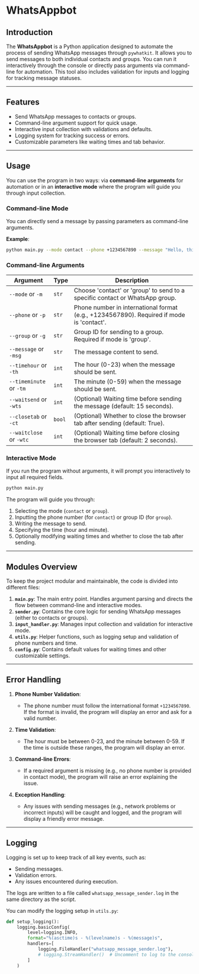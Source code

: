 # WhatsAppbot
## Introduction

The **WhatsAppbot** is a Python application designed to automate the process of sending WhatsApp messages through `pywhatkit`. It allows you to send messages to both individual contacts and groups. You can run it interactively through the console or directly pass arguments via command-line for automation. This tool also includes validation for inputs and logging for tracking message statuses.

---

## Features

- Send WhatsApp messages to contacts or groups.
- Command-line argument support for quick usage.
- Interactive input collection with validations and defaults.
- Logging system for tracking success or errors.
- Customizable parameters like waiting times and tab behavior.

---

## Usage

You can use the program in two ways: via **command-line arguments** for automation or in an **interactive mode** where the program will guide you through input collection.

### Command-line Mode

You can directly send a message by passing parameters as command-line arguments.

**Example**:

```bash
python main.py --mode contact --phone +1234567890 --message "Hello, this is a test message!" --timehour 14 --timeminute 30
```

### Command-line Arguments

| Argument          | Type          | Description                                                                                       |
|-------------------|---------------|---------------------------------------------------------------------------------------------------|
| `--mode` or `-m`  | `str`         | Choose 'contact' or 'group' to send to a specific contact or WhatsApp group.                      |
| `--phone` or `-p` | `str`         | Phone number in international format (e.g., +1234567890). Required if mode is 'contact'.          |
| `--group` or `-g` | `str`         | Group ID for sending to a group. Required if mode is 'group'.                                     |
| `--message` or `-msg` | `str`     | The message content to send.                                                                     |
| `--timehour` or `-th` | `int`     | The hour (0-23) when the message should be sent.                                                  |
| `--timeminute` or `-tm` | `int`   | The minute (0-59) when the message should be sent.                                                |
| `--waitsend` or `-wts` | `int`    | (Optional) Waiting time before sending the message (default: 15 seconds).                         |
| `--closetab` or `-ct` | `bool`    | (Optional) Whether to close the browser tab after sending (default: True).                        |
| `--waitclose` or `-wtc` | `int`   | (Optional) Waiting time before closing the browser tab (default: 2 seconds).                      |

### Interactive Mode

If you run the program without arguments, it will prompt you interactively to input all required fields.

```bash
python main.py
```

The program will guide you through:

1. Selecting the mode (`contact` or `group`).
2. Inputting the phone number (for `contact`) or group ID (for `group`).
3. Writing the message to send.
4. Specifying the time (hour and minute).
5. Optionally modifying waiting times and whether to close the tab after sending.

---

## Modules Overview

To keep the project modular and maintainable, the code is divided into different files:

1. **`main.py`**: The main entry point. Handles argument parsing and directs the flow between command-line and interactive modes.
2. **`sender.py`**: Contains the core logic for sending WhatsApp messages (either to contacts or groups).
3. **`input_handler.py`**: Manages input collection and validation for interactive mode.
4. **`utils.py`**: Helper functions, such as logging setup and validation of phone numbers and time.
5. **`config.py`**: Contains default values for waiting times and other customizable settings.

---

## Error Handling

1. **Phone Number Validation**:
    - The phone number must follow the international format `+1234567890`. If the format is invalid, the program will display an error and ask for a valid number.

2. **Time Validation**:
    - The hour must be between 0-23, and the minute between 0-59. If the time is outside these ranges, the program will display an error.

3. **Command-line Errors**:
    - If a required argument is missing (e.g., no phone number is provided in contact mode), the program will raise an error explaining the issue.

4. **Exception Handling**:
    - Any issues with sending messages (e.g., network problems or incorrect inputs) will be caught and logged, and the program will display a friendly error message.

---

## Logging

Logging is set up to keep track of all key events, such as:

- Sending messages.
- Validation errors.
- Any issues encountered during execution.

The logs are written to a file called `whatsapp_message_sender.log` in the same directory as the script.

You can modify the logging setup in `utils.py`:

```python
def setup_logging():
    logging.basicConfig(
        level=logging.INFO,
        format="%(asctime)s - %(levelname)s - %(message)s",
        handlers=[
            logging.FileHandler("whatsapp_message_sender.log"),
            # logging.StreamHandler()  # Uncomment to log to the console as well
        ]
    )
```
